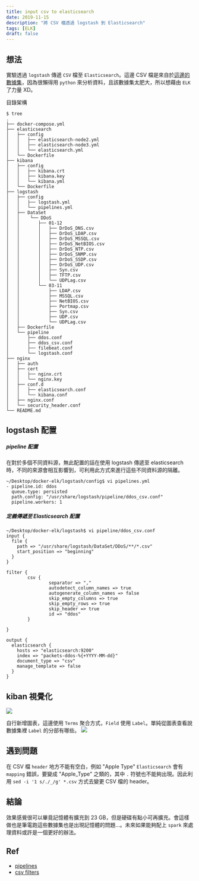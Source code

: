 ```yaml
---
title: input csv to elasticsearch
date: 2019-11-15
description: "將 CSV 檔透過 logstash 到 Elasticsearch"
tags: [ELK]
draft: false
---
```


## 想法
實驗透過 `logstash` 傳遞 `CSV` 檔至 `Elasticsearch`。這邊 CSV 檔是來自於[這邊的數據集](https://www.unb.ca/cic/datasets/ddos-2019.html)，因為很懶得用 `python` 來分析資料，且該數據集太肥大，所以想藉由 `ELK` 了力量 XD。

目錄架構
```shell
$ tree 
.
├── docker-compose.yml
├── elasticsearch
│   ├── config
│   │   ├── elasticsearch-node2.yml
│   │   ├── elasticsearch-node3.yml
│   │   └── elasticsearch.yml
│   └── Dockerfile
├── kibana
│   ├── config
│   │   ├── kibana.crt
│   │   ├── kibana.key
│   │   └── kibana.yml
│   └── Dockerfile
├── logstash
│   ├── config
│   │   ├── logstash.yml
│   │   └── pipelines.yml
│   ├── DataSet
│   │    └── DDoS
│   │       ├── 01-12
│   │       │   ├── DrDoS_DNS.csv
│   │       │   ├── DrDoS_LDAP.csv
│   │       │   ├── DrDoS_MSSQL.csv
│   │       │   ├── DrDoS_NetBIOS.csv
│   │       │   ├── DrDoS_NTP.csv
│   │       │   ├── DrDoS_SNMP.csv
│   │       │   ├── DrDoS_SSDP.csv
│   │       │   ├── DrDoS_UDP.csv
│   │       │   ├── Syn.csv
│   │       │   ├── TFTP.csv
│   │       │   └── UDPLag.csv
│   │       └── 03-11
│   │           ├── LDAP.csv
│   │           ├── MSSQL.csv
│   │           ├── NetBIOS.csv
│   │           ├── Portmap.csv
│   │           ├── Syn.csv
│   │           ├── UDP.csv
│   │           └── UDPLag.csv
│   ├── Dockerfile
│   └── pipeline
│       ├── ddos.conf
│       ├── ddos_csv.conf
│       ├── filebeat.conf
│       └── logstash.conf
├── nginx
│   ├── auth
│   ├── cert
│   │   ├── nginx.crt
│   │   └── nginx.key
│   ├── conf.d
│   │   ├── elasticsearch.conf
│   │   └── kibana.conf
│   ├── nginx.conf
│   └── security_header.conf
└── README.md
```

## logstash 配置

##### pipeline 配置
在對於多個不同資料源，無此配置的話在使用 logstash 傳遞至 elasticsearch 時，不同的來源會相互影響到，可利用此方式來進行這些不同資料源的隔離。
```shell=
~/Desktop/docker-elk/logstash/config$ vi pipelines.yml
- pipeline.id: ddos
  queue.type: persisted
  path.config: "/usr/share/logstash/pipeline/ddos_csv.conf"
  pipeline.workers: 1
```
##### 定義傳遞至 Elasticsearch 配置
```shell=
~/Desktop/docker-elk/logstash$ vi pipeline/ddos_csv.conf
input {
  file {
    path => "/usr/share/logstash/DataSet/DDoS/**/*.csv"
    start_position => "beginning"
  }
}

filter {
        csv {
                separator => ","
                autodetect_column_names => true
                autogenerate_column_names => false
                skip_empty_columns => true
                skip_empty_rows => true
                skip_header => true
                id => "ddos"
        }

}

output {
  elasticsearch {
    hosts => "elasticsearch:9200"
    index => "packets-ddos-%{+YYYY-MM-dd}"
    document_type => "csv"
    manage_template => false
  }
}

```

## kiban 視覺化

![](https://i.imgur.com/hqrLIrA.png)

自行新增圖表，這邊使用 `Terms` 聚合方式，`Field` 使用 `Label`。單純從圖表查看說數據集裡 `Label` 的分部有哪些。
![](https://i.imgur.com/0QUnXFG.png)

## 遇到問題
在 CSV 檔 `header` 地方不能有空白，例如 "Apple Type" `Elasticsearch` 會有 `mapping` 錯誤，要變成 "Apple_Type" 之類的，其中 `.` 符號也不能夠出現。因此利用 `sed -i '1 s/./_/g' *.csv` 方式去變更 CSV 檔的 header。

## 結論
效果感覺很可以畢竟記憶體有擴充到 23 GB，但是硬碟有點小可再擴充。會這樣做也是筆電跑這些數據集也是出現記憶體的問題...。未來如果能夠配上 `spark` 來處理資料或許是一個更好的辦法。

## Ref
- [pipelines](https://www.elastic.co/guide/en/logstash/current/multiple-pipelines.html#multiple-pipelines)
- [csv filters](https://www.elastic.co/guide/en/logstash/current/plugins-filters-csv.html)